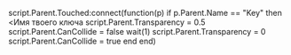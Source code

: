 script.Parent.Touched:connect(function(p)
if p.Parent.Name == "Key" then <Имя твоего ключа
script.Parent.Transparency = 0.5
script.Parent.CanCollide = false
wait(1)
script.Parent.Transparency = 0
script.Parent.CanCollide = true
end
end)

